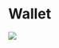 # Wallet

![](https://github.com/rydzewski-tomasz/wallet/actions/workflows/run-tests.yaml/badge.svg)
